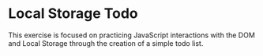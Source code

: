 # Local Storage Todo

This exercise is focused on practicing JavaScript interactions with the DOM and Local Storage through the creation of a simple todo list. 